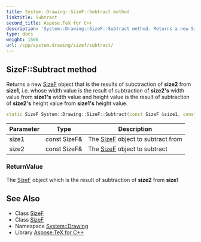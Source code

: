 ```yaml
---
title: System::Drawing::SizeF::Subtract method
linktitle: Subtract
second_title: Aspose.TeX for C++
description: 'System::Drawing::SizeF::Subtract method. Returns a new SizeF object that is the results of subctraction of size2 from size1, i.e. whose width value is the result of subtraction of size2''s width value from size1''s width value and height value is the result of subtraction of size2''s height value from size1''s height value in C++.'
type: docs
weight: 1500
url: /cpp/system.drawing/sizef/subtract/
---
```

## SizeF::Subtract method


Returns a new [SizeF](../) object that is the results of subctraction of **size2** from **size1**, i.e. whose width value is the result of subtraction of **size2's** width value from **size1's** width value and height value is the result of subtraction of **size2's** height value from **size1's** height value.

```cpp
static SizeF System::Drawing::SizeF::Subtract(const SizeF &size1, const SizeF &size2)
```


| Parameter | Type | Description |
| --- | --- | --- |
| size1 | const SizeF\& | The [SizeF](../) object to subtract from |
| size2 | const SizeF\& | The [SizeF](../) object to subtract |

### ReturnValue

The [SizeF](../) object which is the result of subtraction of **size2** from **size1**

## See Also

* Class [SizeF](../)
* Class [SizeF](../)
* Namespace [System::Drawing](../../)
* Library [Aspose.TeX for C++](../../../)
